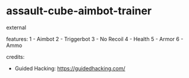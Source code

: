 # assault-cube-aimbot-trainer
external

features:
1 - Aimbot
2 - Triggerbot
3 - No Recoil
4 - Health
5 - Armor
6 - Ammo


credits:

- Guided Hacking: https://guidedhacking.com/
